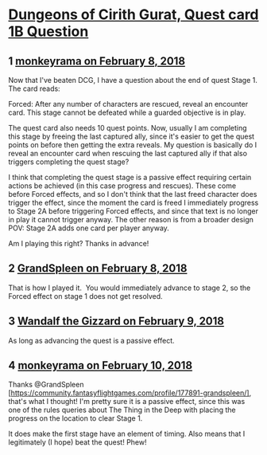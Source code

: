 # [Dungeons of Cirith Gurat, Quest card 1B Question](https://community.fantasyflightgames.com/topic/269359-dungeons-of-cirith-gurat-quest-card-1b-question/)

## 1 [monkeyrama on February 8, 2018](https://community.fantasyflightgames.com/topic/269359-dungeons-of-cirith-gurat-quest-card-1b-question/?do=findComment&comment=3205242)

Now that I've beaten DCG, I have a question about the end of quest Stage 1. The card reads:

Forced: After any number of characters are rescued, reveal an encounter card.
This stage cannot be defeated while a guarded objective is in play.

The quest card also needs 10 quest points. Now, usually I am completing this stage by freeing the last captured ally, since it's easier to get the quest points on before then getting the extra reveals. My question is basically do I reveal an encounter card when rescuing the last captured ally if that also triggers completing the quest stage?

I think that completing the quest stage is a passive effect requiring certain actions be achieved (in this case progress and rescues). These come before Forced effects, and so I don't think that the last freed character does trigger the effect, since the moment the card is freed I immediately progress to Stage 2A before triggering Forced effects, and since that text is no longer in play it cannot trigger anyway. The other reason is from a broader design POV: Stage 2A adds one card per player anyway.

Am I playing this right? Thanks in advance!

## 2 [GrandSpleen on February 8, 2018](https://community.fantasyflightgames.com/topic/269359-dungeons-of-cirith-gurat-quest-card-1b-question/?do=findComment&comment=3205739)

That is how I played it.  You would immediately advance to stage 2, so the Forced effect on stage 1 does not get resolved.

## 3 [Wandalf the Gizzard on February 9, 2018](https://community.fantasyflightgames.com/topic/269359-dungeons-of-cirith-gurat-quest-card-1b-question/?do=findComment&comment=3206461)

As long as advancing the quest is a passive effect.

## 4 [monkeyrama on February 10, 2018](https://community.fantasyflightgames.com/topic/269359-dungeons-of-cirith-gurat-quest-card-1b-question/?do=findComment&comment=3207625)

Thanks @GrandSpleen [https://community.fantasyflightgames.com/profile/177891-grandspleen/], that's what I thought! I'm pretty sure it is a passive effect, since this was one of the rules queries about The Thing in the Deep with placing the progress on the location to clear Stage 1.

It does make the first stage have an element of timing. Also means that I legitimately (I hope) beat the quest! Phew!

